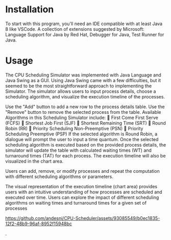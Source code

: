 # Installation

To start with this program, you'll need an IDE compatible with at least Java 8 like VSCode.
A collection of extensions suggested by Microsoft: Language Support for Java by Red Hat, Debugger for Java, Test Runner for Java.

# Usage

The CPU Scheduling Simulator was implemented with Java Language and Java Swing as a GUI.
Using Java Swing came with a few difficulties, but it seemed to be the most straightforward approach to implementing the Simulator.
The simulator allows users to input process details, choose a scheduling algorithm, and visualize the execution timeline of the processes.

Use the "Add" button to add a new row to the process details table.
Use the "Remove" button to remove the selected process from the table.
Available Algorithms in this Scheduling Simulator include:
 First Come First Serve (FCFS)
 Shortest Job First (SJF)
 Shortest Remaining Time (SRT)
 Round Robin (RR)
 Priority Scheduling Non-Preemptive (PSN)
 Priority Scheduling Preemptive (PSP)
If the selected algorithm is Round Robin, a dialogue will prompt the user to input a time quantum.
Once the selected scheduling algorithm is executed based on the provided process details, the simulator will update the table with calculated waiting times (WT) and turnaround times (TAT) for each process.
The execution timeline will also be visualized in the chart area.

Users can add, remove, or modify processes and repeat the computation with different scheduling algorithms or parameters.

The visual representation of the execution timeline (chart area) provides users with an intuitive understanding of how processes are scheduled and executed over time. Users can explore the impact of different scheduling algorithms on waiting times and turnaround times for a given set of processes




https://github.com/andesni/CPU-Scheduler/assets/93085549/b0ec1835-12f2-48b9-96af-8952f15948bc

.
